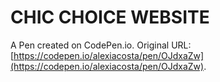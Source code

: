 # CHIC CHOICE WEBSITE

A Pen created on CodePen.io. Original URL: [https://codepen.io/alexiacosta/pen/OJdxaZw](https://codepen.io/alexiacosta/pen/OJdxaZw).

